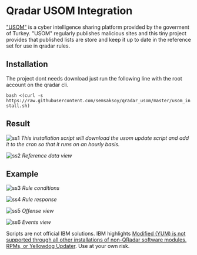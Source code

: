 # Qradar USOM Integration

["USOM"](https://www.usom.gov.tr/)  is a cyber intelligence sharing platform provided by the goverment of Turkey.
"USOM" regularly publishes malicious sites and this tiny project provides that published lists are store and keep it up to date in the reference set for use in qradar rules.


## Installation

The project dont needs download just run the following line with the root account on the qradar cli.

`bash <(curl -s https://raw.githubusercontent.com/semsaksoy/qradar_usom/master/usom_install.sh)`

## Result
![ss1](https://user-images.githubusercontent.com/1064270/54871931-338ca300-4dcd-11e9-8a27-7eb794068f23.png)
*This installation script will download the usom update script and add it to the cron so that it runs on an hourly basis.*

![ss2](https://user-images.githubusercontent.com/1064270/54871933-3ab3b100-4dcd-11e9-872d-4b41505b9649.png)
*Reference data view*

## Example
![ss3](https://user-images.githubusercontent.com/1064270/54871937-4ef7ae00-4dcd-11e9-97a1-2ae65382e63e.png)
*Rule conditions*

![ss4](https://user-images.githubusercontent.com/1064270/54871940-5323cb80-4dcd-11e9-9620-5eb4bfa73789.png)
*Rule response*

![ss5](https://user-images.githubusercontent.com/1064270/54871942-5a4ad980-4dcd-11e9-8ad5-74de31e06c45.png)
*Offense view*

![ss6](https://user-images.githubusercontent.com/1064270/54871943-5d45ca00-4dcd-11e9-8147-f19ebcef8742.png)
*Events view*


Scripts are not official IBM solutions. IBM highlights [Modified (YUM) is not supported through all other installations of non-QRadar software modules, RPMs, or Yellowdog Updater](https://www-01.ibm.com/support/docview.wss?uid=swg21991208). Use at your own risk.
